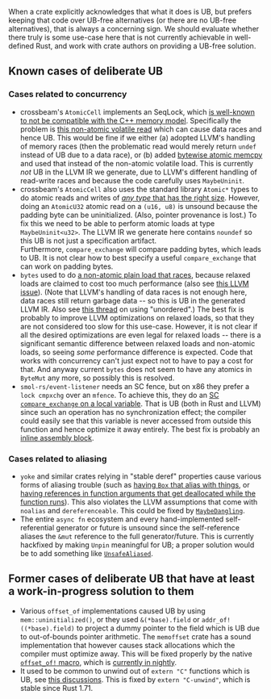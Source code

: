 When a crate explicitly acknowledges that what it does is UB, but prefers keeping that code over UB-free alternatives (or there are no UB-free alternatives), that is always a concerning sign.
We should evaluate whether there truly is some use-case here that is not currently achievable in well-defined Rust, and work with crate authors on providing a UB-free solution.

## Known cases of deliberate UB

### Cases related to concurrency

* crossbeam's `AtomicCell` implements an SeqLock, which [is well-known to not be compatible with the C++ memory model](http://www.hpl.hp.com/techreports/2012/HPL-2012-68.pdf).
  Specifically the problem is [this non-atomic volatile read](https://github.com/crossbeam-rs/crossbeam/blob/5d07fe43540d7f21517a51813acd9332744e90cb/crossbeam-utils/src/atomic/atomic_cell.rs#L980) which can cause data races and hence UB.
  This would be fine if we either (a) adopted LLVM's handling of memory races (then the problematic read would merely return `undef` instead of UB due to a data race), or (b) added [bytewise atomic memcpy](https://github.com/rust-lang/rfcs/pull/3301) and used that instead of the non-atomic volatile load.
  This is currently *not* UB in the LLVM IR we generate, due to LLVM's different handling of read-write races and because the code carefully uses `MaybeUninit`.
* crossbeam's `AtomicCell` also uses the standard library `Atomic*` types to do atomic reads and writes of [*any type* that has the right size](https://github.com/crossbeam-rs/crossbeam/blob/master/crossbeam-utils/src/atomic/atomic_cell.rs#L928-L932).
  However, doing an `AtomicU32` atomic read on a `(u16, u8)` is unsound because the padding byte can be uninitialized.
  (Also, pointer provenance is lost.)
  To fix this we need to be able to perform atomic loads at type `MaybeUninit<u32>`.
  The LLVM IR we generate here contains `noundef` so this UB is not just a specification artifact.<br>
  Furthermore, `compare_exchange` will compare padding bytes, which leads to UB.
  It is not clear how to best specify a useful `compare_exchange` that can work on padding bytes.
* `bytes` used to do [a non-atomic plain load that races](https://github.com/tokio-rs/bytes/blob/dea868a4b0eec28877e9013702c0ae12dbc40c4b/src/bytes.rs#L2508),
  because relaxed loads are claimed to cost too much performance (also see [this LLVM issue](https://github.com/llvm/llvm-project/issues/37064)).
  (Note that LLVM's handling of data races is not enough here, data races still return garbage data -- so this is UB in the generated LLVM IR. Also see [this thread](https://internals.rust-lang.org/t/unordered-as-a-solution-to-bit-wise-reasoning-for-atomic-accesses/11079) on using "unordered".)
  The best fix is probably to improve LLVM optimizations on relaxed loads, so that they are not considered too slow for this use-case.
  However, it is not clear if all the desired optimizations are even legal for relaxed loads -- there is a significant semantic difference between relaxed loads and non-atomic loads, so seeing *some* performance difference is expected.
  Code that works with concurrency can't just expect not to have to pay a cost for that.
  And anyway current `bytes` does not seem to have any atomics in `ByteMut` any more, so possibly this is resolved.
* `smol-rs/event-listener` needs an SC fence, but on x86 they prefer a `lock cmpxchg` over an `mfence`.
  To achieve this, they do an [SC `compare_exchange` on a local variable](https://github.com/smol-rs/event-listener/blob/0ea464102e74219aab2932f9eff14418a13268d4/src/notify.rs#L574-L577).
  That is UB (both in Rust and LLVM) since such an operation has no synchronization effect; the compiler could easily see that this variable is never accessed from outside this function and hence optimize it away entirely.
  The best fix is probably an [inline assembly block](https://github.com/smol-rs/event-listener/pull/71).

### Cases related to aliasing

* `yoke` and similar crates relying in "stable deref" properties cause various forms of aliasing trouble (such as [having `Box` that alias with things](https://github.com/unicode-org/icu4x/issues/2095), or [having references in function arguments that get deallocated while the function runs](https://github.com/unicode-org/icu4x/issues/3696)).
  This also violates the LLVM assumptions that come with `noalias` and `dereferenceable`.
  This could be fixed by [`MaybeDangling`](https://github.com/rust-lang/rfcs/pull/3336).
* The entire `async fn` ecosystem and every hand-implemented self-referential generator or future is unsound since the self-reference aliases the `&mut` reference to the full generator/future.
  This is currently hackfixed by making `Unpin` meaningful for UB; a proper solution would be to add something like [`UnsafeAliased`](https://github.com/rust-lang/rfcs/pull/3467).

## Former cases of deliberate UB that have at least a work-in-progress solution to them

* Various `offset_of` implementations caused UB by using `mem::uninitialized()`, or they used `&(*base).field` or `addr_of!((*base).field)` to project a dummy pointer to the field which is UB due to out-of-bounds pointer arithmetic.
  The `memoffset` crate has a sound implementation that however causes stack allocations which the compiler must optimize away.
  This will be fixed properly by the native [`offset_of!` macro](https://github.com/rust-lang/rfcs/pull/3308), which is [currently in nightly](https://github.com/rust-lang/rust/issues/106655).
* It used to be common to unwind out of `extern "C"` functions which is UB, see [this discussions](https://internals.rust-lang.org/t/unwinding-through-ffi-after-rust-1-33/9521).
  This is fixed by `extern "C-unwind"`, which is stable since Rust 1.71.
